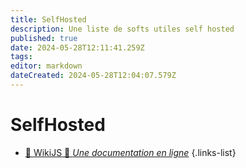 ```yaml
---
title: SelfHosted
description: Une liste de softs utiles self hosted
published: true
date: 2024-05-28T12:11:41.259Z
tags: 
editor: markdown
dateCreated: 2024-05-28T12:04:07.579Z
---
```


# SelfHosted

- [📖 WikiJS 🚧 *Une documentation en ligne*](/SelfHosted/WikiJS)
{.links-list}
